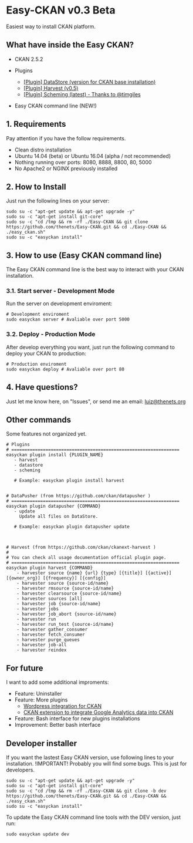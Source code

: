 # Easy-CKAN v0.3 Beta
Easiest way to install CKAN platform.

## What have inside the Easy CKAN?
- CKAN 2.5.2
- Plugins
  + [[Plugin] DataStore (version for CKAN base installation)](http://docs.ckan.org/en/latest/maintaining/datastore.html)
  + [[Plugin] Harvest (v0.5)](https://github.com/ckan/ckanext-harvest)
  + [[Plugin] Scheming (latest) - Thanks to @timgiles](https://github.com/ckan/ckanext-scheming)

- Easy CKAN command line (NEW!)

## 1. Requirements
Pay attention if you have the follow requirements.

- Clean distro installation
- Ubuntu 14.04 (beta) or Ubuntu 16.04 (alpha / not recommended)
- Nothing running over ports: 8080, 8888, 8800, 80, 5000
- No Apache2 or NGINX previously installed


## 2. How to Install
Just run the following lines on your server:

```
sudo su -c "apt-get update && apt-get upgrade -y"
sudo su -c "apt-get install git-core"
sudo su -c "cd /tmp && rm -rf ./Easy-CKAN && git clone https://github.com/thenets/Easy-CKAN.git && cd ./Easy-CKAN && ./easy_ckan.sh"
sudo su -c "easyckan install"
```

## 3. How to use (Easy CKAN command line)
The Easy CKAN command line is the best way to interact with your CKAN installation.

### 3.1. Start server - Development Mode
Run the server on development enviroment:

```
# Development enviroment
sudo easyckan server # Avaliable over port 5000
```

### 3.2. Deploy - Production Mode
After develop everything you want, just run the following command to deploy your CKAN to production:

```
# Production enviroment
sudo easyckan deploy # Avaliable over port 80
```

## 4. Have questions?
Just let me know here, on "Issues", or send me an email: luiz@thenets.org


## Other commands
Some features not organized yet.

```
# Plugins
# ================================================================
easyckan plugin install {PLUGIN_NAME}
   - harvest
   - datastore
   - scheming
   
   # Example: easyckan plugin install harvest


# DataPusher (from https://github.com/ckan/datapusher )
# ================================================================
easyckan plugin datapusher {COMMAND}
   - update
     Update all files on DataStore.
   
   # Example: easyckan plugin datapusher update



# Harvest (from https://github.com/ckan/ckanext-harvest )
#
# You can check all usage documentation official plugin page.
# ================================================================
easyckan plugin harvest {COMMAND}
    - harvester source {name} {url} {type} [{title}] [{active}] [{owner_org}] [{frequency}] [{config}]
    - harvester source {source-id/name}
    - harvester rmsource {source-id/name}
    - harvester clearsource {source-id/name}
    - harvester sources [all]
    - harvester job {source-id/name}
    - harvester jobs
    - harvester job_abort {source-id/name}
    - harvester run
    - harvester run_test {source-id/name}
    - harvester gather_consumer
    - harvester fetch_consumer
    - harvester purge_queues
    - harvester job-all
    - harvester reindex

```



## For future
I want to add some additional improments:

- Feature: Uninstaller
- Feature: More plugins
    + [Wordpress integration for CKAN](http://extensions.ckan.org/extension/wordpresser/)
    + [CKAN extension to integrate Google Analytics data into CKAN](http://extensions.ckan.org/extension/googleanalytics/)
- Feature: Bash interface for new plugins installations
- Improvement: Better bash interface


## Developer installer
If you want the lastest Easy CKAN version, use following lines to your installation.
!IMPORTANT! Probably you will find some bugs. This is just for developers.

```
sudo su -c "apt-get update && apt-get upgrade -y"
sudo su -c "apt-get install git-core"
sudo su -c "cd /tmp && rm -rf ./Easy-CKAN && git clone -b dev https://github.com/thenets/Easy-CKAN.git && cd ./Easy-CKAN && ./easy_ckan.sh"
sudo su -c "easyckan install"
```

To update the Easy CKAN command line tools with the DEV version, just run:

```
sudo easyckan update dev
```

